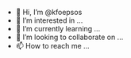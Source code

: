 - 👋 Hi, I’m @kfoepsos
- 👀 I’m interested in ...
- 🌱 I’m currently learning ...
- 💞️ I’m looking to collaborate on ...
- 📫 How to reach me ...

<!---
kfoepsos/kfoepsos is a ✨ special ✨ repository because its `README.md` (this file) appears on your GitHub profile.
You can click the Preview link to take a look at your changes.
--->
